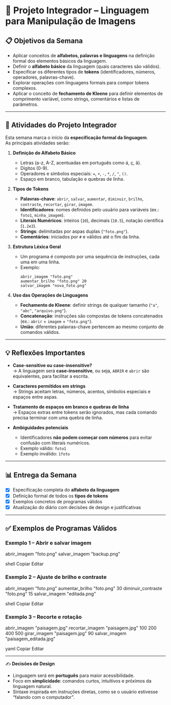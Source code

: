 # 📘 Projeto Integrador – Linguagem para Manipulação de Imagens

## 📋 Objetivos da Semana
- Aplicar conceitos de **alfabetos, palavras e linguagens** na definição formal dos elementos básicos da linguagem.  
- Definir o **alfabeto básico** da linguagem (quais caracteres são válidos).  
- Especificar os diferentes tipos de **tokens** (identificadores, números, operadores, palavras-chave).  
- Explorar operações com linguagens formais para compor tokens complexos.  
- Aplicar o conceito de **fechamento de Kleene** para definir elementos de comprimento variável, como strings, comentários e listas de parâmetros.  

---

## 🎯 Atividades do Projeto Integrador
Esta semana marca o início da **especificação formal da linguagem**.  
As principais atividades serão:  

1. **Definição do Alfabeto Básico**  
   - Letras (a-z, A-Z, acentuadas em português como á, ç, ã).  
   - Dígitos (0-9).  
   - Operadores e símbolos especiais: `=`, `+`, `-`, `*`, `/`, `"`, `()`.  
   - Espaço em branco, tabulação e quebras de linha.  

2. **Tipos de Tokens**  
   - **Palavras-chave**: `abrir`, `salvar`, `aumentar`, `diminuir`, `brilho`, `contraste`, `recortar`, `girar`, `imagem`.  
   - **Identificadores**: nomes definidos pelo usuário para variáveis (ex.: `foto1`, `minha_imagem`).  
   - **Literais Numéricos**: inteiros (`10`), decimais (`10.5`), notação científica (`1.2e3`).  
   - **Strings**: delimitadas por aspas duplas (`"foto.png"`).  
   - **Comentários**: iniciados por `#` e válidos até o fim da linha.  

3. **Estrutura Léxica Geral**  
   - Um programa é composto por uma sequência de instruções, cada uma em uma linha.  
   - Exemplo:  
     ```
     abrir_imagem "foto.png"
     aumentar_brilho "foto.png" 20
     salvar_imagem "nova_foto.png"
     ```

4. **Uso das Operações de Linguagens**  
   - **Fechamento de Kleene**: definir strings de qualquer tamanho (`"a"`, `"abc"`, `"arquivo.png"`).  
   - **Concatenação**: instruções são compostas de tokens concatenados (ex.: `abrir` + `imagem` + `"foto.png"`).  
   - **União**: diferentes palavras-chave pertencem ao mesmo conjunto de comandos válidos.  

---

## 💡 Reflexões Importantes
- **Case-sensitive ou case-insensitive?**  
  → A linguagem será **case-insensitive**, ou seja, `ABRIR` e `abrir` são equivalentes, para facilitar a escrita.  

- **Caracteres permitidos em strings**  
  → Strings aceitam letras, números, acentos, símbolos especiais e espaços entre aspas.  

- **Tratamento de espaços em branco e quebras de linha**  
  → Espaços extras entre tokens serão ignorados, mas cada comando precisa terminar com uma quebra de linha.  

- **Ambiguidades potenciais**  
  - Identificadores **não podem começar com números** para evitar confusão com literais numéricos.  
  - Exemplo válido: `foto1`  
  - Exemplo inválido: `1foto`  

---

## 📊 Entrega da Semana
- [x] Especificação completa do **alfabeto da linguagem**  
- [x] Definição formal de todos os **tipos de tokens**  
- [x] Exemplos concretos de programas válidos  
- [x] Atualização do diário com decisões de design e justificativas  

---

## ✅ Exemplos de Programas Válidos

### Exemplo 1 – Abrir e salvar imagem
abrir_imagem "foto.png"
salvar_imagem "backup.png"

shell
Copiar
Editar

### Exemplo 2 – Ajuste de brilho e contraste
abrir_imagem "foto.png"
aumentar_brilho "foto.png" 30
diminuir_contraste "foto.png" 15
salvar_imagem "editada.png"

shell
Copiar
Editar

### Exemplo 3 – Recorte e rotação
abrir_imagem "paisagem.jpg"
recortar_imagem "paisagem.jpg" 100 200 400 500
girar_imagem "paisagem.jpg" 90
salvar_imagem "paisagem_editada.jpg"

yaml
Copiar
Editar

---

✍️ **Decisões de Design**
- Linguagem será em **português** para maior acessibilidade.  
- Foco em **simplicidade**: comandos curtos, intuitivos e próximos da linguagem natural.  
- Sintaxe inspirada em instruções diretas, como se o usuário estivesse “falando com o computador”.  